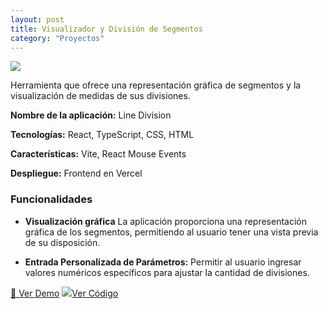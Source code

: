 ```yaml
---
layout: post
title: Visualizador y División de Segmentos
category: "Proyectos"
---
```


<img class="single-project-img" src="../assets/images/projects/line-division.webp">

Herramienta que ofrece una representación gráfica de segmentos y la visualización de medidas de sus divisiones.

**Nombre de la aplicación:** Line Division

**Tecnologías:** React, TypeScript, CSS, HTML

**Características:** Vite, React Mouse Events

**Despliegue:** Frontend en Vercel

### Funcionalidades

- **Visualización gráfica** La aplicación proporciona una representación gráfica de los segmentos, permitiendo al usuario tener una vista previa de su disposición.

- **Entrada Personalizada de Parámetros:** Permitir al usuario ingresar valores numéricos específicos para ajustar la cantidad de divisiones.

<div class="inside-page__btn-container">
  <a href="https://line-division.vercel.app/" class="inside-page__btn">🔗 Ver Demo</a>
  <a href="https://github.com/nattdev/line-division" class="inside-page__btn">
    <img src="../assets/images/technologies/github-icon.svg" />Ver Código
  </a>
</div>